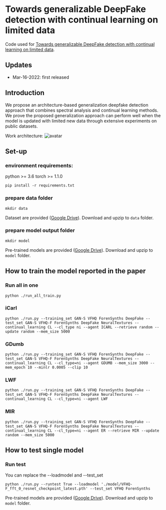 # Towards generalizable DeepFake detection with continual learning on limited data
Code used for [Towards generalizable DeepFake detection with continual learning on limited data](http://).



## Updates
- Mar-16-2022: first released


## Introduction
We propose an architecture-based generalization deepfake detection approach that combines spectral analysis and continual learning methods. We prove the proposed generalization approach can perform well when the model is updated with limited new data through extensive experiments on public datasets.

Work architecture:
![avatar](https://raw.githubusercontent.com/HollyhuangD/deepfake_detection_with_continual_learning_on_limited_data/main/pic/CL-proposal-network.png?token=GHSAT0AAAAAABTCQNBORG4E7Y52IDHFA4VQYSFUMGQ)



## Set-up
### environment requirements:
python >= 3.6
torch >= 1.1.0
```
pip install -r requirements.txt
```

### prepare data folder
```
mkdir data
```
Dataset are provided ([Google Drive](https://drive.google.com/file/d/1ZagpX2r4cR9exEtNYUQf02WXZhbOLAhq/view?usp=sharing)). Download and upzip to `data` folder.
### prepare model output folder
```
mkdir model
```
Pre-trained models are provided ([Google Drive](https://drive.google.com/file/d/1lUveXB6YgiXGuyRrM8d_B5wAGkWLeORZ/view?usp=sharing)). Download and upzip to `model` folder.

## How to train the model reported in the paper
### Run all in one
```
python ./run_all_train.py
```

### iCarl 
```
python ./run.py --training_set GAN-S VFHQ ForenSynths DeepFake --test_set GAN-S VFHQ-F ForenSynths DeepFake NeuralTextures --continual_learning CL --cl_type ni --agent ICARL --retrieve random --update random --mem_size 5000 
```
### GDumb  
```
python ./run.py --training_set GAN-S VFHQ ForenSynths DeepFake --test_set GAN-S VFHQ-F ForenSynths DeepFake NeuralTextures --continual_learning CL --cl_type=ni --agent GDUMB --mem_size 3000 --mem_epoch 10 --minlr 0.0005 --clip 10 
```

### LWF
```
python ./run.py --training_set GAN-S VFHQ ForenSynths DeepFake --test_set GAN-S VFHQ-F ForenSynths DeepFake NeuralTextures --continual_learning CL --cl_type=ni --agent LWF  
```

### MIR
```
python ./run.py --training_set GAN-S VFHQ ForenSynths DeepFake --test_set GAN-S VFHQ-F ForenSynths DeepFake NeuralTextures --continual_learning CL --cl_type=ni --agent ER --retrieve MIR --update random --mem_size 5000
```

## How to test single model
### Run test
You can replace the --loadmodel and --test_set
```
python ./run.py --runtest True --loadmodel './model/VFHQ-F_fft_0_resnet_checkpoint_latest.pth' --test_set VFHQ ForenSynths
```
Pre-trained models are provided ([Google Drive](https://drive.google.com/file/d/1lUveXB6YgiXGuyRrM8d_B5wAGkWLeORZ/view?usp=sharing)). Download and upzip to `model` folder.
